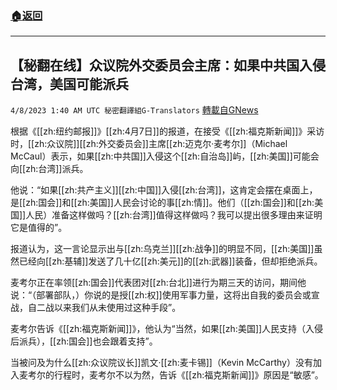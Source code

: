 ###  [:house:返回](README.md)
---


## 【秘翻在线】众议院外交委员会主席：如果中共国入侵台湾，美国可能派兵
`4/8/2023 1:40 AM UTC 秘密翻譯組G-Translators` [轉載自GNews](https://gnews.org/articles/1078948)

根据《[[zh:纽约邮报]]》[[zh:4月7日]]的报道，在接受《[[zh:福克斯新闻]]》采访时，[[zh:众议院]][[zh:外交委员会]]主席[[zh:迈克尔·麦考尔]]（Michael McCaul）表示，如果[[zh:中共国]]入侵这个[[zh:自治岛]]屿，[[zh:美国]]可能会向[[zh:台湾]]派兵。

他说：“如果[[zh:共产主义]][[zh:中国]]入侵[[zh:台湾]]，这肯定会摆在桌面上，是[[zh:国会]]和[[zh:美国]]人民会讨论的事[[zh:情]]。他们（[[zh:国会]]和[[zh:美国]]人民）准备这样做吗？[[zh:台湾]]值得这样做吗？我可以提出很多理由来证明它是值得的”。

报道认为，这一言论显示出与[[zh:乌克兰]][[zh:战争]]的明显不同，[[zh:美国]]虽然已经向[[zh:基辅]]发送了几十亿[[zh:美元]]的[[zh:武器]]装备，但却拒绝派兵。

麦考尔正在率领[[zh:国会]]代表团对[[zh:台北]]进行为期三天的访问，期间他说：“（部署部队，）你说的是授[[zh:权]]使用军事力量，这将出自我的委员会或宣战，自二战以来我们从未使用过这种手段”。

麦考尔告诉《[[zh:福克斯新闻]]》，他认为“当然，如果[[zh:美国]]人民支持（入侵后派兵），[[zh:国会]]也会跟着支持”。

当被问及为什么[[zh:众议院议长]]凯文·[[zh:麦卡锡]]（Kevin McCarthy）没有加入麦考尔的行程时，麦考尔不以为然，告诉《[[zh:福克斯新闻]]》原因是“敏感”。
